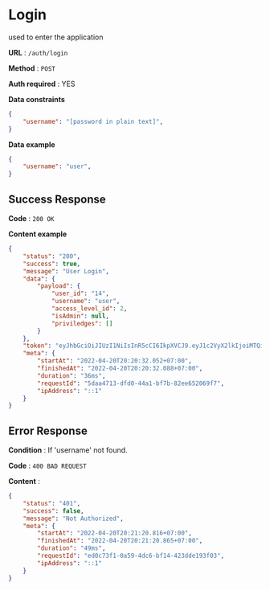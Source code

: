 # Login

used to enter the application

**URL** : `/auth/login`

**Method** : `POST`

**Auth required** : YES

**Data constraints**

```json
{
    "username": "[password in plain text]",
}
```

**Data example**

```json
{
    "username": "user",
}
```

## Success Response

**Code** : `200 OK`

**Content example**

```json
{
    "status": "200",
    "success": true,
    "message": "User Login",
    "data": {
        "payload": {
            "user_id": "14",
            "username": "user",
            "access_level_id": 2,
            "isAdmin": null,
            "priviledges": []
        }
    },
    "token": "eyJhbGciOiJIUzI1NiIsInR5cCI6IkpXVCJ9.eyJ1c2VyX2lkIjoiMTQiLCJ1c2VybmFtZSI6InVzZXIiLCJhY2Nlc3NfbGV2ZWxfaWQiOjIsImlzQWRtaW4iOm51bGwsInByaXZpbGVkZ2VzIjpbXSwiaWF0IjoxNjUwNDYwODMyfQ.qFqSEFHg003pvGNto8uhATtSwiH8XkZjwWJer2wJwZI",
    "meta": {
        "startAt": "2022-04-20T20:20:32.052+07:00",
        "finishedAt": "2022-04-20T20:20:32.088+07:00",
        "duration": "36ms",
        "requestId": "5daa4713-dfd0-44a1-bf7b-82ee652069f7",
        "ipAddress": "::1"
    }
}
```

## Error Response

**Condition** : If 'username' not found.

**Code** : `400 BAD REQUEST`

**Content** :

```json
{
    "status": "401",
    "success": false,
    "message": "Not Authorized",
    "meta": {
        "startAt": "2022-04-20T20:21:20.816+07:00",
        "finishedAt": "2022-04-20T20:21:20.865+07:00",
        "duration": "49ms",
        "requestId": "ed0c73f1-0a59-4dc6-bf14-423dde193f03",
        "ipAddress": "::1"
    }
}
```